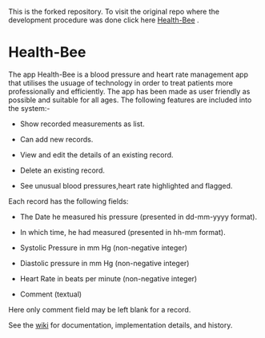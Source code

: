 This is the forked repository. To visit the original repo where the development procedure was done click here [Health-Bee](https://github.com/asif-saad/Health-Bee) .

# Health-Bee
The app Health-Bee is a blood pressure and heart rate management app that utilises the usuage of technology in order to treat patients more professionally and efficiently. The app has been made as user friendly as possible and suitable for all ages.
The following features are included into the system:-

- Show recorded measurements as list.

- Can add new records.

- View and edit the details of an existing record.

- Delete an existing record.

- See unusual blood pressures,heart rate highlighted and flagged.

Each record has the following fields:

- The Date he measured his pressure (presented in dd-mm-yyyy format).

- In which time, he had measured (presented in hh-mm format).

- Systolic Pressure in mm Hg (non-negative integer)

- Diastolic pressure in mm Hg (non-negative integer)

- Heart Rate in beats per minute (non-negative integer)

- Comment (textual)

Here only comment field may be left blank for a record.

See the [wiki](https://github.com/asif-saad/Health-Bee/wiki) for documentation, implementation details, and history.

